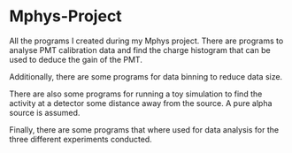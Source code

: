 # Mphys-Project
All the programs I created during my Mphys project. There are programs to analyse PMT calibration data and find the charge histogram that can be used to deduce the gain of the PMT.

Additionally, there are some programs for data binning to reduce data size.

There are also some programs for running a toy simulation to find the activity at a detector some distance away from the source. A pure alpha source is assumed.

Finally, there are some programs that where used for data analysis for the three different experiments conducted.

